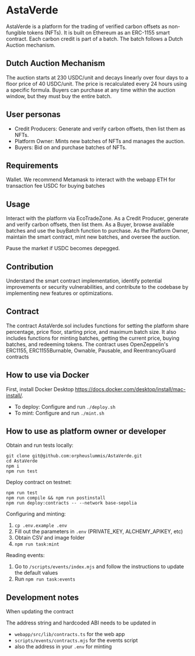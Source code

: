 # AstaVerde

AstaVerde is a platform for the trading of verified carbon offsets as non-fungible tokens (NFTs).
It is built on Ethereum as an ERC-1155 smart contract.
Each carbon credit is part of a batch. The batch follows a Dutch Auction mechanism.

## Dutch Auction Mechanism

The auction starts at 230 USDC/unit and decays linearly over four days to a floor price of 40 USDC/unit. The price is
recalculated every 24 hours using a specific formula. Buyers can purchase at any time within the auction window, but
they must buy the entire batch.

## User personas

- Credit Producers: Generate and verify carbon offsets, then list them as NFTs.
- Platform Owner: Mints new batches of NFTs and manages the auction.
- Buyers: Bid on and purchase batches of NFTs.

## Requirements

Wallet. We recommend Metamask to interact with the webapp
ETH for transaction fee
USDC for buying batches

## Usage

Interact with the platform via EcoTradeZone. As a Credit Producer, generate and verify carbon offsets, then list them.
As a Buyer, browse available batches and use the buyBatch function to purchase. As the Platform Owner, maintain the
smart contract, mint new batches, and oversee the auction.

Pause the market if USDC becomes depegged.

## Contribution

Understand the smart contract implementation, identify potential improvements or security vulnerabilities, and
contribute to the codebase by implementing new features or optimizations.

## Contract

The contract AstaVerde.sol includes functions for setting the platform share percentage, price floor, starting price,
and maximum batch size. It also includes functions for minting batches, getting the current price, buying batches, and
redeeming tokens. The contract uses OpenZeppelin's ERC1155, ERC1155Burnable, Ownable, Pausable, and ReentrancyGuard
contracts

## How to use via Docker

First, install Docker Desktop https://docs.docker.com/desktop/install/mac-install/.

- To deploy: Configure and run `./deploy.sh`
- To mint: Configure and run `./mint.sh`

## How to use as platform owner or developer

Obtain and run tests locally:

```shell
git clone git@github.com:orpheuslummis/AstaVerde.git
cd AstaVerde
npm i
npm run test
```

Deploy contract on testnet:

```shell
npm run test
npm run compile && npm run postinstall
npm run deploy:contracts -- --network base-sepolia
```

Configuring and minting:

1. `cp .env.example .env`
2. Fill out the parameters in ``.env`` (PRIVATE_KEY, ALCHEMY_APIKEY, etc)
3. Obtain CSV and image folder
4. `npm run task:mint`


Reading events:

1. Go to `/scripts/events/index.mjs` and follow the instructions to update the default values
2. Run `npm run task:events`

## Development notes

When updating the contract

The address string and hardcoded ABI needs to be updated in
- `webapp/src/lib/contracts.ts` for the web app
- `scripts/events/contracts.mjs` for the events script
- also the address in your `.env` for minting
